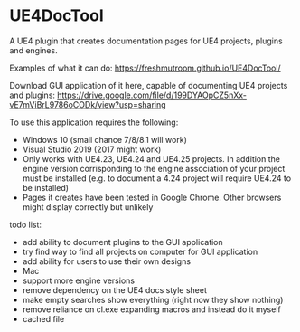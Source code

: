 # UE4DocTool
A UE4 plugin that creates documentation pages for UE4 projects, plugins and engines.

Examples of what it can do: https://freshmutroom.github.io/UE4DocTool/


Download GUI application of it here, capable of documenting UE4 projects and plugins: 
https://drive.google.com/file/d/199DYAOpCZ5nXx-vE7mViBrL9786oCODk/view?usp=sharing

To use this application requires the following:
- Windows 10 (small chance 7/8/8.1 will work)
- Visual Studio 2019 (2017 might work)
- Only works with UE4.23, UE4.24 and UE4.25 projects. In addition the engine version corrisponding to the engine association of your project must be installed (e.g. to document a 4.24 project will require UE4.24 to be installed)
- Pages it creates have been tested in Google Chrome. Other browsers might display correctly but unlikely

todo list:
- add ability to document plugins to the GUI application
- try find way to find all projects on computer for GUI application
- add ability for users to use their own designs
- Mac
- support more engine versions
- remove dependency on the UE4 docs style sheet
- make empty searches show everything (right now they show nothing)
- remove reliance on cl.exe expanding macros and instead do it myself
- cached file
